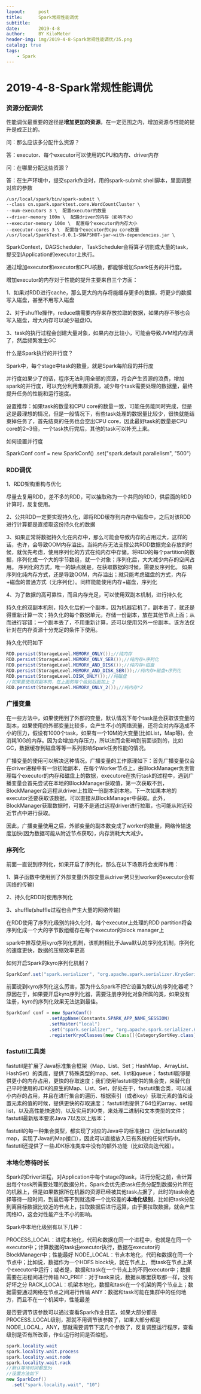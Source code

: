 ```yaml
---
layout:     post
title:      Spark常规性能调优
subtitle:   
date:       2019-4-8
author:     BY KiloMeter
header-img: img/2019-4-8-Spark常规性能调优/35.png
catalog: true
tags:
    - Spark
---
```

# 2019-4-8-Spark常规性能调优

### 资源分配调优

性能调优最重要的途径是**增加更加的资源**，在一定范围之内，增加资源与性能的提升是成正比的。

问：那么应该多分配什么资源？

答：executor、每个executor可以使用的CPU和内存、driver内存

问：在哪里分配这些资源？

答：在生产环境中，提交spark作业时，用的spark-submit shell脚本，里面调整对应的参数

```shell
/usr/local/spark/bin/spark-submit \
--class cn.spark.sparktest.core.WordCountCluster \
--num-executors 3 \  配置executor的数量
--driver-memory 100m \  配置driver的内存（影响不大）
--executor-memory 100m \  配置每个executor的内存大小
--executor-cores 3 \  配置每个executor的cpu core数量
/usr/local/SparkTest-0.0.1-SNAPSHOT-jar-with-dependencies.jar \
```

SparkContext，DAGScheduler，TaskScheduler会将算子切割成大量的task，提交到Application的executor上执行。

通过增加executor和executor和CPU核数，都能够增加Spark任务的并行度。

增加executor的内存对于性能的提升主要来自三个方面：

1、如果对RDD进行cache，那么更大的内存将能缓存更多的数据，将更少的数据写入磁盘，甚至不用写入磁盘

2、对于shuffle操作，reduce端需要内存来存放拉取的数据，如果内存不够也会写入磁盘，增大内存可以减少磁盘IO。

3、task的执行过程会创建大量对象，如果内存比较小，可能会导致JVM堆内存满了，然后频繁发生GC



什么是Spark执行的并行度？

Spark中，每个stage中task的数量，就是Spark每阶段的并行度

并行度如果少了的话，程序无法利用全部的资源，将会产生资源的浪费，增加spark的并行度，可以充分利用集群资源，减少每个task需要处理的数据量，最终提升任务的性能和运行速度。

设置推荐：如果task的数量和CPU core的数量一致，可能任务能同时完成，但是这是最理想的情况，但是一般情况下，有些task处理的数据量比较少，很快就能结束掉任务了，首先结束的任务也会空出CPU core，因此最好task的数量是CPU core的2~3倍，一个task执行完后，其他的task可以补充上来。

如何设置并行度

SparkConf conf = new SparkConf()
  .set("spark.default.parallelism", "500")



### RDD调优

1、RDD架构重构与优化

尽量去复用RDD，差不多的RDD，可以抽取称为一个共同的RDD，供后面的RDD计算时，反复使用。

2、公共RDD一定要实现持久化，即将RDD缓存到内存中/磁盘中，之后对该RDD进行计算都是直接取这份持久化的数据

3、如果正常将数据持久化在内存中，那么可能会导致内存的占用过大，这样的话，也许，会导致OOM内存溢出。当纯内存无法支撑公共RDD数据完全存放的时候，就优先考虑，使用序列化的方式在纯内存中存储。将RDD的每个partition的数据，序列化成一个大的字节数组，就一个对象；序列化后，大大减少内存的空间占用。
序列化的方式，唯一的缺点就是，在获取数据的时候，需要反序列化。
如果序列化纯内存方式，还是导致OOM，内存溢出；就只能考虑磁盘的方式，内存+磁盘的普通方式（无序列化）。同样能能使用内存+磁盘，序列化

4、为了数据的高可靠性，而且内存充足，可以使用双副本机制，进行持久化

持久化的双副本机制，持久化后的一个副本，因为机器宕机了，副本丢了，就还是得重新计算一次；持久化的每个数据单元，存储一份副本，放在其他节点上面；从而进行容错；一个副本丢了，不用重新计算，还可以使用另外一份副本。该方法仅针对在内存资源十分充足的条件下使用。

持久化代码如下

```java
RDD.persist(StorageLevel.MEMORY_ONLY());//纯内存
RDD.persist(StorageLevel.MEMORY_ONLY_SER());//纯内存+序列化
RDD.persist(StorageLevel.MEMORY_AND_DISK());//纯内存+磁盘
RDD.persist(StorageLevel.MEMORY_AND_DISK_SER());//纯内存+磁盘+序列化
RDD.persist(StorageLevel.DISK_ONLY());//纯磁盘
//如果要使用双副本的，在上面的每个级别后面加上_2
RDD.persist(StorageLevel.MEMORY_ONLY_2());//纯内存*2
```

### 广播变量

在一些方法中，如果使用到了外部的变量，默认情况下每个task是会获取该变量的副本，如果使用的外部变量比较多，会产生不小的网络流量，还将会对内存造成不小的压力，假设有1000个task，如果有一个10M的大变量(比如List，Map等)，会消耗10G的内存。因为会增加内存压力，所以进而会影响到前面谈到的，比如GC，数据缓存到磁盘等等一系列影响Spark任务性能的情况。

广播变量的使用可以解决这种情况。广播变量的工作原理如下：首先广播变量仅会在driver进程中有一份初始副本，在每个Worker节点上，由BlockManager负责管理每个executor的内存和磁盘上的数据，executore在执行task的过程中，遇到广播变量会首先尝试在本地的BlockManager获取值，第一次获取不到，BlockManager会远程从driver上拉取一份副本到本地，下一次如果本地的executor还要获取该数据，可以直接从BlockManager中获取。此外，BlockManager获取数据时，可能不是通过远程driver进行拉取，也可能从附近较近节点中进行获取。

因此，广播变量使用之后，外部变量的副本数变成了worker的数量，网络传输速度加快(因为数据可能从附近节点获取)，内存消耗大大减少。

### 序列化

前面一直说到序列化，如果开启了序列化，那么在以下场景将会发挥作用：

1、算子函数中使用到了外部变量(外部变量从driver拷贝到worker的executor会有网络的传输)

2、持久化RDD时使用序列化

3、shuffle(shuffle过程也会产生大量的网络传输)

在RDD使用了序列化级别的持久化时，每个executor上处理的RDD partition将会序列化成一个大的字节数组缓存在每个executor的block manager上

spark中推荐使用kyro序列化机制，该机制相比于Java默认的序列化机制，序列化的速度更快，数据的压缩效率更高

如何开启Spark的kyro序列化机制？

```java
SparkConf.set("spark.serializer", "org.apache.spark.serializer.KryoSerializer")
```

前面说到kyro序列化这么厉害，那为什么Spark不把它设置为默认的序列化器呢？原因在于，如果要开启kyro序列化器，需要注册序列化对象所属的类，如果没有注册，kyro的序列化效果无法达到最佳。

```java
SparkConf conf = new SparkConf()
                .setAppName(Constants.SPARK_APP_NAME_SESSION)
                .setMaster("local")
                .set("spark.serializer", "org.apache.spark.serializer.KryoSerializer")
                .registerKryoClasses(new Class[]{CategorySortKey.class});
```

### fastutil工具类

fastutil是扩展了Java标准集合框架（Map、List、Set；HashMap、ArrayList、HashSet）的类库，提供了特殊类型的map、set、list和queue；
fastutil能够提供更小的内存占用，更快的存取速度；我们使用fastutil提供的集合类，来替代自己平时使用的JDK的原生的Map、List、Set，好处在于，fastutil集合类，可以减小内存的占用，并且在进行集合的遍历、根据索引（或者key）获取元素的值和设置元素的值的时候，提供更快的存取速度；
fastutil也提供了64位的array、set和list，以及高性能快速的，以及实用的IO类，来处理二进制和文本类型的文件；
fastutil最新版本要求Java 7以及以上版本；

fastutil的每一种集合类型，都实现了对应的Java中的标准接口（比如fastutil的map，实现了Java的Map接口），因此可以直接放入已有系统的任何代码中。
fastutil还提供了一些JDK标准类库中没有的额外功能（比如双向迭代器）。



### 本地化等待时长

Spark的Driver进程，对Application中每个stage的task，进行分配之前，会计算出每个task所需要处理的数据分片，Spark会优先把task任务分配到数据分片所在的机器上，但是如果数据所在机器的资源已经被其他task占据了，此时的task会选择等待一段时间，到最后等不到就选择一个比较差的**本地化级别**，比如把task分配到离目标数据比较近的节点上，拉取数据后进行运算，由于要拉取数据，就会产生网络IO，这会对性能产生不小的影响。

Spark中本地化级别有以下几种：

PROCESS_LOCAL：进程本地化，代码和数据在同一个进程中，也就是在同一个executor中；计算数据的task由executor执行，数据在executor的BlockManager中；性能最好
NODE_LOCAL：节点本地化，代码和数据在同一个节点中；比如说，数据作为一个HDFS block块，就在节点上，而task在节点上某个executor中运行；或者是，数据和task在一个节点上的不同executor中；数据需要在进程间进行传输
NO_PREF：对于task来说，数据从哪里获取都一样，没有好坏之分
RACK_LOCAL：机架本地化，数据和task在一个机架的两个节点上；数据需要通过网络在节点之间进行传输
ANY：数据和task可能在集群中的任何地方，而且不在一个机架中，性能最差

是否要调节该参数可以通过查看Spark作业日志，如果大部分都是PROCESS_LOCAL级别，那就不用调节该参数了，如果大部分都是NODE_LOCAL，ANY，那就需要调节下这几个参数了，反复调整运行程序，查看级别是否有所改善，作业运行时间是否缩短。

```java
spark.locality.wait
spark.locality.wait.process
spark.locality.wait.node
spark.locality.wait.rack
//默认等待时间都是3s
//设置方法如下
new SparkConf()
  .set("spark.locality.wait", "10")
```


